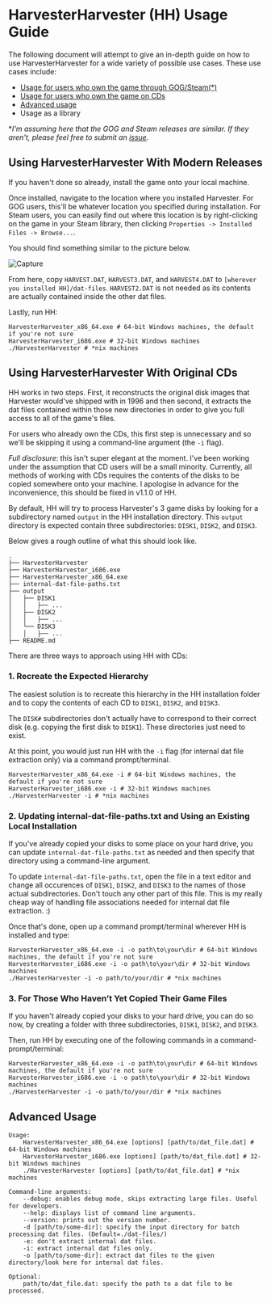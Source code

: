 # HarvesterHarvester (HH) Usage Guide

The following document will attempt to give an in-depth guide on how to use HarvesterHarvester for a wide variety of possible use cases. These use cases include:
+ [Usage for users who own the game through GOG/Steam(\*)](#Using-HarvesterHarvester-with-Modern-Releases)
+ [Usage for users who own the game on CDs](#Using-HarvesterHarvester-With-Original-CDs)
+ [Advanced usage](#Advanced-Usage)
+ Usage as a library

\**I'm assuming here that the GOG and Steam releases are similar. If they aren't, please feel free to submit an [issue](https://github.com/IcePanorama/HarvesterHarvester/issues/).*

## Using HarvesterHarvester With Modern Releases

If you haven't done so already, install the game onto your local machine.

Once installed, navigate to the location where you installed Harvester. For GOG users, this'll be whatever location you specified during installation. For Steam users, you can easily find out where this location is by right-clicking on the game in your Steam library, then clicking `Properties -> Installed Files -> Browse...`.

You should find something similar to the picture below.

![Capture](https://github.com/user-attachments/assets/8adf89ef-8f06-4d4b-80be-2103f55a00f0)

From here, copy `HARVEST.DAT`, `HARVEST3.DAT`, and `HARVEST4.DAT` to `[wherever you installed HH]/dat-files`. `HARVEST2.DAT` is not needed as its contents are actually contained inside the other dat files.

Lastly, run HH:

```
HarvesterHarvester_x86_64.exe # 64-bit Windows machines, the default if you're not sure
HarvesterHarvester_i686.exe # 32-bit Windows machines
./HarvesterHarvester # *nix machines
```

## Using HarvesterHarvester With Original CDs

HH works in two steps. First, it reconstructs the original disk images that Harvester would've shipped with in 1996 and then second, it extracts the dat files contained within those new directories in order to give you full access to all of the game's files.

For users who already own the CDs, this first step is unnecessary and so we'll be skipping it using a command-line argument (the `-i` flag).

_Full disclosure_: this isn't super elegant at the moment. I've been working under the assumption that CD users will be a small minority. Currently, all methods of working with CDs requires the contents of the disks to be copied somewhere onto your machine. I apologise in advance for the inconvenience, this should be fixed in v1.1.0 of HH.

By default, HH will try to process Harvester's 3 game disks by looking for a subdirectory named `output` in the HH installation directory. This `output` directory is expected contain three subdirectories: `DISK1`, `DISK2`, and `DISK3`.

Below gives a rough outline of what this should look like.

```
.
├── HarvesterHarvester
├── HarvesterHarvester_i686.exe
├── HarvesterHarvester_x86_64.exe
├── internal-dat-file-paths.txt
├── output
│   ├── DISK1
│   │   ├── ...
│   ├── DISK2
│   │   ├── ...
│   └── DISK3
│   │   ├── ...
├── README.md
```

There are three ways to approach using HH with CDs:

### 1. Recreate the Expected Hierarchy

The easiest solution is to recreate this hierarchy in the HH installation folder and to copy the contents of each CD to `DISK1`, `DISK2`, and `DISK3`.

The `DISK#` subdirectories don't actually have to correspond to their correct disk (e.g. copying the first disk to `DISK1`). These directories just need to exist.

At this point, you would just run HH with the `-i` flag (for internal dat file extraction only) via a command prompt/terminal.

```
HarvesterHarvester_x86_64.exe -i # 64-bit Windows machines, the default if you're not sure
HarvesterHarvester_i686.exe -i # 32-bit Windows machines
./HarvesterHarvester -i # *nix machines
```

### 2. Updating internal-dat-file-paths.txt and Using an Existing Local Installation

If you've already copied your disks to some place on your hard drive, you can update `internal-dat-file-paths.txt` as needed and then specify that directory using a command-line argument.

To update `internal-dat-file-paths.txt`, open the file in a text editor and change all occurences of `DISK1`, `DISK2`, and `DISK3` to the names of those actual subdirectories. Don't touch any other part of this file. This  is my really cheap way of handling file associations needed for internal dat file extraction. :)

Once that's done, open up a command prompt/terminal wherever HH is installed and type:

```
HarvesterHarvester_x86_64.exe -i -o path\to\your\dir # 64-bit Windows machines, the default if you're not sure
HarvesterHarvester_i686.exe -i -o path\to\your\dir # 32-bit Windows machines
./HarvesterHarvester -i -o path/to/your/dir # *nix machines
```

### 3. For Those Who Haven’t Yet Copied Their Game Files

If you haven't already copied your disks to your hard drive, you can do so now, by creating a folder with three subdirectories, `DISK1`, `DISK2`, and `DISK3`.

Then, run HH by executing one of the following commands in a command-prompt/terminal:

```
HarvesterHarvester_x86_64.exe -i -o path\to\your\dir # 64-bit Windows machines, the default if you're not sure
HarvesterHarvester_i686.exe -i -o path\to\your\dir # 32-bit Windows machines
./HarvesterHarvester -i -o path/to/your/dir # *nix machines
```

## Advanced Usage

```
Usage:
	HarvesterHarvester_x86_64.exe [options] [path/to/dat_file.dat] # 64-bit Windows machines
	HarvesterHarvester_i686.exe [options] [path/to/dat_file.dat] # 32-bit Windows machines
	./HarvesterHarvester [options] [path/to/dat_file.dat] # *nix machines

Command-line arguments:
	--debug: enables debug mode, skips extracting large files. Useful for developers.
	--help: displays list of command line arguments.
	--version: prints out the version number.
	-d [path/to/some-dir]: specify the input directory for batch processing dat files. (Default=./dat-files/)
	-e: don't extract internal dat files.
	-i: extract internal dat files only.
	-o [path/to/some-dir]: extract dat files to the given directory/look here for internal dat files.

Optional:
	path/to/dat_file.dat: specify the path to a dat file to be processed.
```
